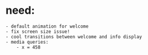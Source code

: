 # need:
    - default animation for welcome
    - fix screen size issue!
    - cool transitions between welcome and info display
    - media queries:
        - x = 458